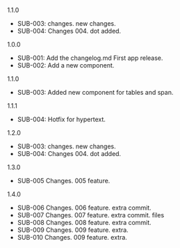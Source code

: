 1.1.0
- SUB-003: changes. new changes.
- SUB-004: Changes 004. dot added.

1.0.0
- SUB-001: Add the changelog.md First app release.
- SUB-002: Add a new component.

1.1.0
- SUB-003: Added new component for tables and span.

1.1.1
- SUB-004: Hotfix for hypertext.

1.2.0
- SUB-003: changes. new changes.
- SUB-004: Changes 004. dot added.

1.3.0
- SUB-005 Changes. 005 feature.

1.4.0
- SUB-006 Changes. 006 feature. extra commit.
- SUB-007 Changes. 007 feature. extra commit. files
- SUB-008 Changes. 008 feature. extra commit.
- SUB-009 Changes. 009 feature. extra.
- SUB-010 Changes. 009 feature. extra.